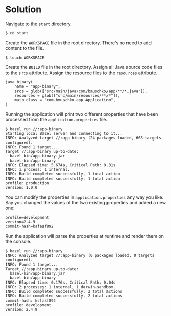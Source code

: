 # Solution

Navigate to the `start` directory.

```
$ cd start
```

Create the `WORKSPACE` file in the root directory. There's no need to add content to the file.

```
$ touch WORKSPACE
```

Create the `BUILD` file in the root directory. Assign all Java source code files to the `srcs` attribute. Assign the resource files to the `resources` attribute.

```
java_binary(
    name = "app-binary",
    srcs = glob(["src/main/java/com/bmuschko/app/**/*.java"]),
    resources = glob(["src/main/resources/**/*"]),
    main_class = "com.bmuschko.app.Application",
)
```

Running the application will print two different properties that have been processed from the `application.properties` file.

```
$ bazel run //:app-binary
Starting local Bazel server and connecting to it...
INFO: Analyzed target //:app-binary (24 packages loaded, 668 targets configured).
INFO: Found 1 target...
Target //:app-binary up-to-date:
  bazel-bin/app-binary.jar
  bazel-bin/app-binary
INFO: Elapsed time: 5.674s, Critical Path: 0.31s
INFO: 1 process: 1 internal.
INFO: Build completed successfully, 1 total action
INFO: Build completed successfully, 1 total action
profile: production
version: 1.0.0
```
You can modify the properties in `application.properties` any way you like. Say you changed the values of the two existing properties and added a new one:

```
profile=development
version=2.4.9
commit-hash=ksfasf892
```

Run the application will parse the properties at runtime and render them on the console.

```
$ bazel run //:app-binary
INFO: Analyzed target //:app-binary (0 packages loaded, 0 targets configured).
INFO: Found 1 target...
Target //:app-binary up-to-date:
  bazel-bin/app-binary.jar
  bazel-bin/app-binary
INFO: Elapsed time: 0.176s, Critical Path: 0.04s
INFO: 2 processes: 1 internal, 1 darwin-sandbox.
INFO: Build completed successfully, 2 total actions
INFO: Build completed successfully, 2 total actions
commit-hash: ksfasf892
profile: development
version: 2.4.9
```